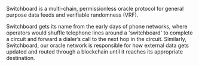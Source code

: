 Switchboard is a multi-chain, permissionless oracle protocol for general purpose
data feeds and verifiable randomness (VRF).

Switchboard gets its name from the early days of phone networks, where operators
would shuffle telephone lines around a 'switchboard' to complete a circuit and
forward a dialer’s call to the next hop in the circuit. Similarly, Switchboard,
our oracle network is responsible for how external data gets updated and routed
through a blockchain until it reaches its appropriate destination.
